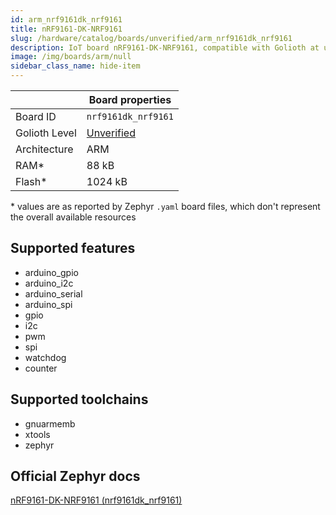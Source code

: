 ```yaml
---
id: arm_nrf9161dk_nrf9161
title: nRF9161-DK-NRF9161
slug: /hardware/catalog/boards/unverified/arm_nrf9161dk_nrf9161
description: IoT board nRF9161-DK-NRF9161, compatible with Golioth at unverified level.
image: /img/boards/arm/null
sidebar_class_name: hide-item
---
```


[//]: # (This is an auto-generated file, do not edit! Changes to it will be lost upon re-generation)



|                | Board properties     |
| -------------  | -------------------- |
| Board ID       | `nrf9161dk_nrf9161` |
| Golioth Level  | [Unverified](/hardware#unverified-boards) |
| Architecture   | ARM |
| RAM*           | 88 kB |
| Flash*         | 1024 kB |

\* values are as reported by Zephyr `.yaml` board files, which don't represent the overall available resources



## Supported features

* arduino_gpio
* arduino_i2c
* arduino_serial
* arduino_spi
* gpio
* i2c
* pwm
* spi
* watchdog
* counter

## Supported toolchains

* gnuarmemb
* xtools
* zephyr

## Official Zephyr docs

[nRF9161-DK-NRF9161 (nrf9161dk_nrf9161)](https://docs.zephyrproject.org/latest/boards/arm/nrf9161dk_nrf9161/doc/index.html)
